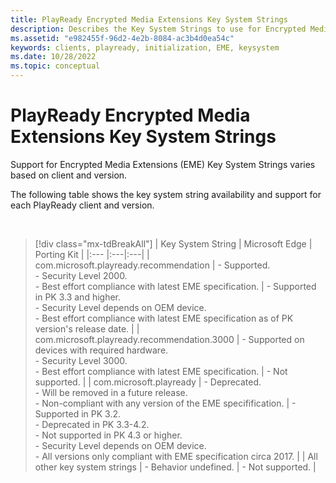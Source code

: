 ```yaml
---
title: PlayReady Encrypted Media Extensions Key System Strings
description: Describes the Key System Strings to use for Encrypted Media Extensions
ms.assetid: "e982455f-96d2-4e2b-8084-ac3b4d0ea54c"
keywords: clients, playready, initialization, EME, keysystem
ms.date: 10/28/2022
ms.topic: conceptual
---
```


# PlayReady Encrypted Media Extensions Key System Strings

Support for Encrypted Media Extensions (EME) Key System Strings varies based on client and version.

The following table shows the key system string availability and support for each PlayReady client and version.

&nbsp;
>[!div class="mx-tdBreakAll"]
>| Key System String | Microsoft Edge | Porting Kit |
>|:--- |:---|:---|
>| com.microsoft.playready.recommendation | - Supported.<br/>- Security Level 2000.<br/>- Best effort compliance with latest EME specification. | - Supported in PK 3.3 and higher.<br/>- Security Level depends on OEM device.<br/>- Best effort compliance with latest EME specification as of PK version's release date. |
>| com.microsoft.playready.recommendation.3000 | - Supported on devices with required hardware.<br/>- Security Level 3000.<br/>- Best effort compliance with latest EME specification. | - Not supported. |
>| com.microsoft.playready | - Deprecated.<br/>- Will be removed in a future release.<br/>- Non-compliant with any version of the EME specifification. | - Supported in PK 3.2.<br/>- Deprecated in PK 3.3-4.2.<br/>- Not supported in PK 4.3 or higher.<br/>- Security Level depends on OEM device.<br/>- All versions only compliant with EME specification circa 2017. |
>| All other key system strings | - Behavior undefined. | - Not supported. |

